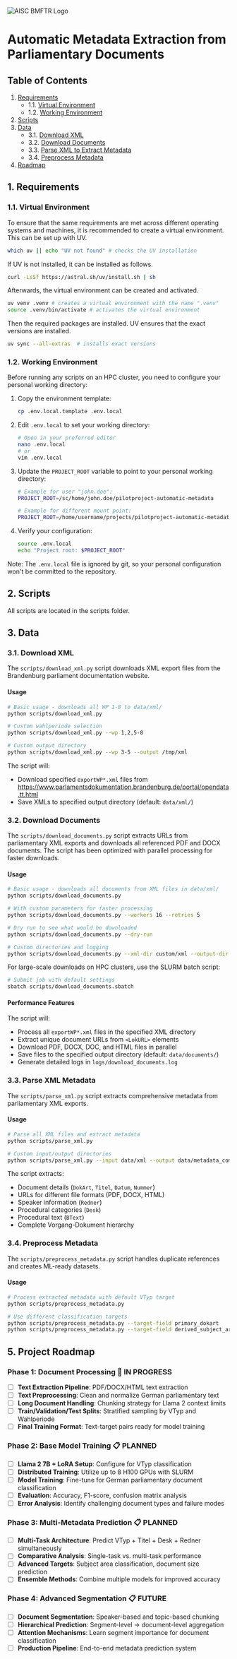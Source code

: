 ![AISC BMFTR Logo](img/logo_aisc_bmftr.jpg)

# Automatic Metadata Extraction from Parliamentary Documents

## Table of Contents

1. [Requirements](#1-requirements)
   - 1.1. [Virtual Environment](#11-virtual-environment)
   - 1.2. [Working Environment](#12-working-environment)
2. [Scripts](#2-scripts)
3. [Data](#3-data)
   - 3.1. [Download XML](#31-download-xml)
   - 3.2. [Download Documents](#32-download-documents)
   - 3.3. [Parse XML to Extract Metadata](#33-parse-xml-metadata)
   - 3.4. [Preprocess Metadata](#34-preprocess-metadata)
5. [Roadmap](#5-project-roadmap)

## 1. Requirements

### 1.1. Virtual Environment

To ensure that the same requirements are met across different operating systems
and machines, it is recommended to create a virtual environment. This can be set
up with UV.

```bash
which uv || echo "UV not found" # checks the UV installation
```

If UV is not installed, it can be installed as follows.

```bash
curl -LsSf https://astral.sh/uv/install.sh | sh
```

Afterwards, the virtual environment can be created and activated.

```bash
uv venv .venv # creates a virtual environment with the name ".venv"
source .venv/bin/activate # activates the virtual environment
```

Then the required packages are installed. UV ensures that the exact versions are
installed.

```bash
uv sync --all-extras  # installs exact versions
```

### 1.2. Working Environment

Before running any scripts on an HPC cluster, you need to configure your personal working
directory:

1. Copy the environment template:
   ```bash
   cp .env.local.template .env.local
   ```

2. Edit `.env.local` to set your working directory:
   ```bash
   # Open in your preferred editor
   nano .env.local
   # or
   vim .env.local
   ```

3. Update the `PROJECT_ROOT` variable to point to your personal working directory:
   ```bash
   # Example for user "john.doe":
   PROJECT_ROOT=/sc/home/john.doe/pilotproject-automatic-metadata
   
   # Example for different mount point:
   PROJECT_ROOT=/home/username/projects/pilotproject-automatic-metadata
   ```

4. Verify your configuration:
   ```bash
   source .env.local
   echo "Project root: $PROJECT_ROOT"
   ```

Note: The `.env.local` file is ignored by git, so your personal configuration won't be committed to
the repository.

## 2. Scripts

All scripts are located in the scripts folder.

## 3. Data

### 3.1. Download XML

The `scripts/download_xml.py` script downloads XML export files from the Brandenburg parliament documentation website.

#### Usage

```bash
# Basic usage - downloads all WP 1-8 to data/xml/
python scripts/download_xml.py

# Custom wahlperiode selection
python scripts/download_xml.py --wp 1,2,5-8

# Custom output directory
python scripts/download_xml.py --wp 3-5 --output /tmp/xml
```

The script will:
- Download specified `exportWP*.xml` files from https://www.parlamentsdokumentation.brandenburg.de/portal/opendata.tt.html
- Save XMLs to specified output directory (default: `data/xml/`)

### 3.2. Download Documents

The `scripts/download_documents.py` script extracts URLs from parliamentary XML exports and downloads all referenced PDF and DOCX documents. The script has been optimized with parallel processing for faster downloads.

#### Usage

```bash
# Basic usage - downloads all documents from XML files in data/xml/
python scripts/download_documents.py

# With custom parameters for faster processing
python scripts/download_documents.py --workers 16 --retries 5

# Dry run to see what would be downloaded
python scripts/download_documents.py --dry-run

# Custom directories and logging
python scripts/download_documents.py --xml-dir custom/xml --output-dir custom/docs --log-level DEBUG
```

For large-scale downloads on HPC clusters, use the SLURM batch script:

```bash
# Submit job with default settings
sbatch scripts/download_documents.sbatch
```

#### Performance Features

The script will:
- Process all `exportWP*.xml` files in the specified XML directory
- Extract unique document URLs from `<LokURL>` elements
- Download PDF, DOCX, DOC, and HTML files in parallel
- Save files to the specified output directory (default: `data/documents/`)
- Generate detailed logs in `logs/download_documents.log`

### 3.3. Parse XML Metadata

The `scripts/parse_xml.py` script extracts comprehensive metadata from parliamentary XML exports.

#### Usage

```bash
# Parse all XML files and extract metadata
python scripts/parse_xml.py

# Custom input/output directories
python scripts/parse_xml.py --input data/xml --output data/metadata_complete
```

The script extracts:
- Document details (`DokArt`, `Titel`, `Datum`, `Nummer`)
- URLs for different file formats (PDF, DOCX, HTML)
- Speaker information (`Redner`)
- Procedural categories (`Desk`)
- Procedural text (`BText`)
- Complete Vorgang-Dokument hierarchy

### 3.4. Preprocess Metadata

The `scripts/preprocess_metadata.py` script handles duplicate references and creates ML-ready datasets.

#### Usage

```bash
# Process extracted metadata with default VTyp target
python scripts/preprocess_metadata.py

# Use different classification targets
python scripts/preprocess_metadata.py --target-field primary_dokart          # (imbalanced)
python scripts/preprocess_metadata.py --target-field derived_subject_area    # Subject-based classes
```

## 5. Project Roadmap

### Phase 1: Document Processing 🔄 **IN PROGRESS**
- [ ] **Text Extraction Pipeline**: PDF/DOCX/HTML text extraction
- [ ] **Text Preprocessing**: Clean and normalize German parliamentary text
- [ ] **Long Document Handling**: Chunking strategy for Llama 2 context limits
- [ ] **Train/Validation/Test Splits**: Stratified sampling by VTyp and Wahlperiode
- [ ] **Final Training Format**: Text-target pairs ready for model training

### Phase 2: Base Model Training 📋 **PLANNED**
- [ ] **Llama 2 7B + LoRA Setup**: Configure for VTyp classification
- [ ] **Distributed Training**: Utilize up to 8 H100 GPUs with SLURM
- [ ] **Model Training**: Fine-tune for German parliamentary document classification
- [ ] **Evaluation**: Accuracy, F1-score, confusion matrix analysis
- [ ] **Error Analysis**: Identify challenging document types and failure modes

### Phase 3: Multi-Metadata Prediction 📋 **PLANNED**
- [ ] **Multi-Task Architecture**: Predict VTyp + Titel + Desk + Redner simultaneously
- [ ] **Comparative Analysis**: Single-task vs. multi-task performance
- [ ] **Advanced Targets**: Subject area classification, document size prediction
- [ ] **Ensemble Methods**: Combine multiple models for improved accuracy

### Phase 4: Advanced Segmentation 📋 **FUTURE**
- [ ] **Document Segmentation**: Speaker-based and topic-based chunking
- [ ] **Hierarchical Prediction**: Segment-level → document-level aggregation
- [ ] **Attention Mechanisms**: Learn segment importance for document classification
- [ ] **Production Pipeline**: End-to-end metadata prediction system
